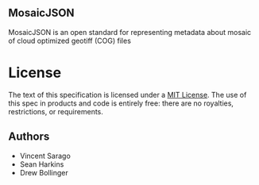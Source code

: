 ## MosaicJSON

MosaicJSON is an open standard for representing
metadata about mosaic of cloud optimized geotiff (COG) files

# License

The text of this specification is licensed under a
[MIT License](https://github.com/developmentseed/mosaicjson-spec/blob/master/LICENSE).
The use of this spec in products and code is entirely free:
there are no royalties, restrictions, or requirements.

## Authors

* Vincent Sarago
* Sean Harkins
* Drew Bollinger